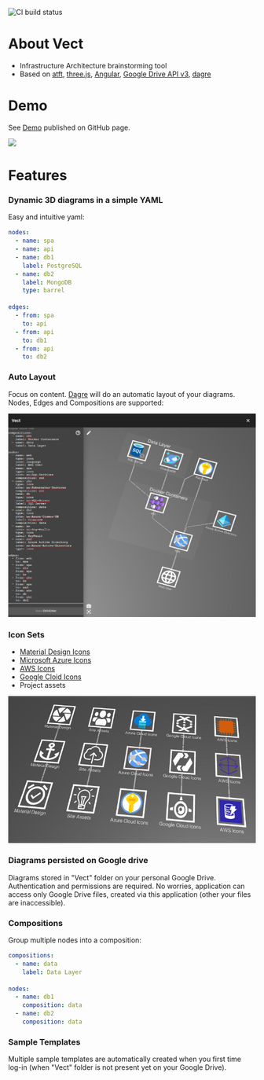 ![CI build status](https://github.com/makimenko/vect/workflows/ci/badge.svg?branch=main)

# About Vect
- Infrastructure Architecture brainstorming tool
- Based on [atft](https://github.com/makimenko/angular-template-for-threejs), [three.js](https://github.com/mrdoob/three.js), [Angular](https://angular.io), [Google Drive API v3](https://developers.google.com/drive/api/v3/reference), [dagre](https://github.com/dagrejs/dagre)

# Demo
See [Demo](https://makimenko.github.io/vect) published on GitHub page.

<a href="https://makimenko.github.io/vect">
  <img src="https://raw.githubusercontent.com/makimenko/files/master/vect/images/demo.gif">
</a>

# Features

### Dynamic 3D diagrams in a simple YAML

Easy and intuitive yaml:
```yaml
nodes:
  - name: spa
  - name: api
  - name: db1
    label: PostgreSQL
  - name: db2
    label: MongoDB
    type: barrel

edges:
  - from: spa
    to: api
  - from: api
    to: db1
  - from: api
    to: db2
```

### Auto Layout
Focus on content. [Dagre](https://github.com/dagrejs/dagre) will do an automatic layout of your diagrams.
Nodes, Edges and Compositions are supported:

<a href="https://makimenko.github.io/vect">
<img src="https://raw.githubusercontent.com/makimenko/files/master/vect/images/editor2.jpg">
</a>


### Icon Sets
- [Material Design Icons](https://material.io/icons/)
- [Microsoft Azure Icons](https://docs.microsoft.com/en-us/azure/architecture/icons/)
- [AWS Icons](https://aws.amazon.com/architecture/icons/)
- [Google Cloid Icons](https://cloud.google.com/icons)
- Project assets

<a href="https://makimenko.github.io/vect">
  <img src="https://raw.githubusercontent.com/makimenko/files/master/vect/images/icons.jpg">
</a>


### Diagrams persisted on Google drive
Diagrams stored in "Vect" folder on your personal Google Drive. Authentication and permissions are required.
No worries, application can access only Google Drive files, created via this application (other your files are inaccessible).


### Compositions
Group multiple nodes into a composition:
```yaml
compositions:
  - name: data
    label: Data Layer
  
nodes:
  - name: db1
    composition: data
  - name: db2
    composition: data
```

### Sample Templates
Multiple sample templates are automatically created when you first time log-in (when "Vect" folder is not present yet on your Google Drive).  
